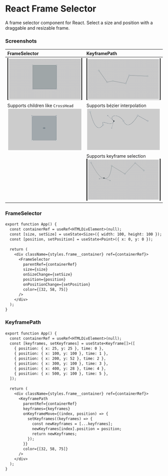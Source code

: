 # React Frame Selector

A frame selector component for React.
Select a size and position with a draggable and resizable frame. 

### Screenshots

| FrameSelector                                                                  | KeyframePath                                                                  |
|:-------------------------------------------------------------------------------|:------------------------------------------------------------------------------|
| ![Screenshot](./assets/frame.gif)                                              | ![Screenshot 2](./assets/keyframe.gif)                                        | 
| Supports children like `CrossHead`<br/>![Screenshot 3](./assets/crosshead.png) | Supports bézier interpolation<br/>![Screenshot 4](./assets/interpolation.png) |
|                                                                                | Supports keyframe selection<br/>![Screenshot 5](./assets/selector.gif)        |

### FrameSelector

```tsx
export function App() {
  const containerRef = useRef<HTMLDivElement>(null);
  const [size, setSize] = useState<Size>({ width: 100, height: 100 });
  const [position, setPosition] = useState<Point>({ x: 0, y: 0 });
   
  return (
    <div className={styles.frame__container} ref={containerRef}>
      <FrameSelector
        parentRef={containerRef}
        size={size}
        onSizeChange={setSize}
        position={position}
        onPositionChange={setPosition}
        color={[32, 58, 75]}
      />
    </div>
  );
}
```

### KeyframePath

```tsx
export function App() {
  const containerRef = useRef<HTMLDivElement>(null);
  const [keyframes, setKeyframes] = useState<Keyframe[]>([
    { position: { x: 25, y: 25 }, time: 0 },
    { position: { x: 100, y: 100 }, time: 1 },
    { position: { x: 200, y: 52 }, time: 2 },
    { position: { x: 300, y: 100 }, time: 3 },
    { position: { x: 400, y: 28 }, time: 4 },
    { position: { x: 500, y: 100 }, time: 5 },
  ]);
   
  return (
    <div className={styles.frame__container} ref={containerRef}>
      <KeyframePath
        parentRef={containerRef}
        keyframes={keyframes}
        onKeyframeMove={(index, position) => {
          setKeyframes((keyframes) => {
            const newKeyframes = [...keyframes];
            newKeyframes[index].position = position;
            return newKeyframes;
          });
        }}
        color={[32, 58, 75]}
      />
    </div>
  );
}
```